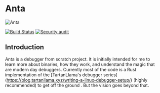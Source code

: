 # Anta

![Anta](../assets/anta_grey_small.jpg?raw=true)

[![Build Status](https://github.com/skarsh/debug-rs/actions/workflows/ci.yml/badge.svg)](https://github.com/Skarsh/debug-rs/actions/workflows/ci.yml)
[![Security audit](https://github.com/Skarsh/debug-rs/actions/workflows/audit.yml/badge.svg?branch=main)](https://github.com/Skarsh/debug-rs/actions/workflows/audit.yml)

## Introduction
Anta is a debugger from scratch project. It is initially intended for me to learn more about binaries,
how they work, and understand the magic that are modern day debuggers.
Currently most of the code is a Rust implementation of the [TartanLlama's debugger series] (https://blog.tartanllama.xyz/writing-a-linux-debugger-setup/)
(highly recommended) to get off the ground . But the vision goes beyond that.

